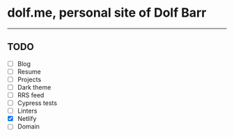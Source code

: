 # dolf.me, personal site of Dolf Barr
___

## TODO

- [ ] Blog
- [ ] Resume
- [ ] Projects
- [ ] Dark theme
- [ ] RRS feed
- [ ] Cypress tests
- [ ] Linters
- [x] Netlify
- [ ] Domain